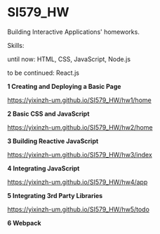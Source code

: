 # SI579_HW

Building Interactive Applications' homeworks.

Skills: 

until now: HTML, CSS, JavaScript, Node.js

to be continued: React.js


**1 Creating and Deploying a Basic Page** 

  https://yixinzh-um.github.io/SI579_HW/hw1/home

**2 Basic CSS and JavaScript**

  https://yixinzh-um.github.io/SI579_HW/hw2/home

**3 Building Reactive JavaScript**

  https://yixinzh-um.github.io/SI579_HW/hw3/index

**4 Integrating JavaScript**

  https://yixinzh-um.github.io/SI579_HW/hw4/app

**5 Integrating 3rd Party Libraries**

  https://yixinzh-um.github.io/SI579_HW/hw5/todo

**6 Webpack**
